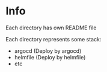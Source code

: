 # Info

Each directory has own README file

Each directory represents some stack:  
* argocd (Deploy by argocd)
* helmfile (Deploy by helmfile)
* etc
